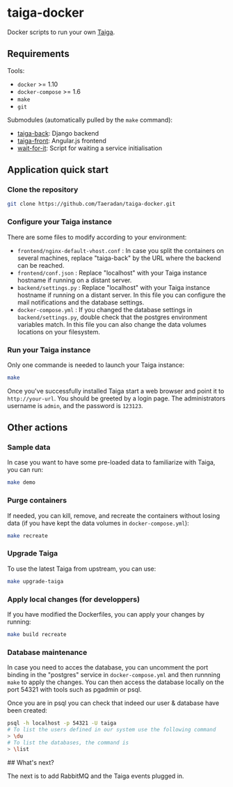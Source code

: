# taiga-docker

Docker scripts to run your own  [Taiga](https://Taiga.io/).

## Requirements

Tools:

* `docker` >= 1.10
* `docker-compose` >= 1.6
* `make`
* `git`

Submodules (automatically pulled by the `make` command):

* [taiga-back](https://github.com/taigaio/taiga-back): Django backend
* [taiga-front](https://github.com/taigaio/taiga-front): Angular.js frontend
* [wait-for-it](https://github.com/vishnubob/wait-for-it): Script for waiting a service initialisation

## Application quick start

### Clone the repository

```bash
git clone https://github.com/Taeradan/taiga-docker.git
```

### Configure your Taiga instance

There are some files to modify according to your environment:

* `frontend/nginx-default-vhost.conf` : In case you split the containers on several machines, replace "taiga-back" by the URL where the backend can be reached.
* `frontend/conf.json` : Replace "localhost" with your Taiga instance hostname if running on a distant server.
* `backend/settings.py` : Replace "localhost" with your Taiga instance hostname if running on a distant server. In this file you can configure the mail notifications and the database settings.
* `docker-compose.yml` : If you changed the database settings in `backend/settings.py`, double check that the postgres environment variables match. In this file you can also change the data volumes locations on your filesystem.

### Run your Taiga instance

Only one commande is needed to launch your Taiga instance:

```bash
make
```

Once you've successfully installed Taiga start a web browser and point it to `http://your-url`.
You should be greeted by a login page.
The administrators username is `admin`, and the password is `123123`.

## Other actions

### Sample data

In case you want to have some pre-loaded data to familiarize with Taiga, you can run:

```bash
make demo
```

### Purge containers

If needed, you can kill, remove, and recreate the containers without losing data (if you have kept the data volumes in `docker-compose.yml`):

```bash
make recreate
```

### Upgrade Taiga

To use the latest Taiga from upstream, you can use:

```bash
make upgrade-taiga
```

### Apply local changes (for developpers)

If you have modified the Dockerfiles, you can apply your changes by running:

```bash
make build recreate
```

### Database maintenance

In case you need to acces the database, you can uncomment the port binding in the "postgres" service in `docker-compose.yml` and then runnning `make` to apply the changes.
You can then access the database locally on the port 54321 with tools such as pgadmin or psql.

Once you are in psql you can check that indeed our user & database have been created:

```bash
psql -h localhost -p 54321 -U taiga
# To list the users defined in our system use the following command
> \du
# To list the databases, the command is
> \list
```

## What's next?

The next is to add RabbitMQ and the Taiga events plugged in.
